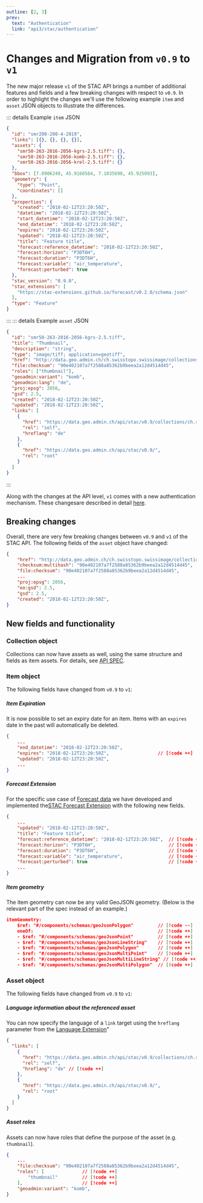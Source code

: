 ```yaml
---
outline: [2, 3]
prev:
  text: "Authentication"
  link: "api3/stac/authentication"
---
```


# Changes and Migration from `v0.9` to `v1`

The new major release `v1` of the STAC API brings a number of additional features and fields and a few breaking changes with respect to `v0.9`.
In order to highlight the changes we'll use the following example `item` and `asset` JSON objects to illustrate the differences.

::: details Example `item` JSON

```json
{
  "id": "smr200-200-4-2019",
  "links": [{}, {}, {}, {}],
  "assets": {
    "smr50-263-2016-2056-kgrs-2.5.tiff": {},
    "smr50-263-2016-2056-komb-2.5.tiff": {},
    "smr50-263-2016-2056-krel-2.5.tiff": {}
  },
  "bbox": [7.0906249, 45.9160584, 7.1035698, 45.925093],
  "geometry": {
    "type": "Point",
    "coordinates": []
  },
  "properties": {
    "created": "2018-02-12T23:20:50Z",
    "datetime": "2018-02-12T23:20:50Z",
    "start_datetime": "2018-02-12T23:20:50Z",
    "end_datetime": "2018-02-12T23:20:50Z",
    "expires": "2018-02-12T23:20:50Z",
    "updated": "2018-02-12T23:20:50Z",
    "title": "Feature title",
    "forecast:reference_datetime": "2018-02-12T23:20:50Z",
    "forecast:horizon": "P3DT6H",
    "forecast:duration": "P3DT6H",
    "forecast:variable": "air_temperature",
    "forecast:perturbed": true
  },
  "stac_version": "0.9.0",
  "stac_extensions": [
    "https://stac-extensions.github.io/forecast/v0.2.0/schema.json"
  ],
  "type": "Feature"
}
```

:::
::: details Example `asset` JSON

```json
{
  "id": "smr50-263-2016-2056-kgrs-2.5.tiff",
  "title": "Thumbnail",
  "description": "string",
  "type": "image/tiff; application=geotiff",
  "href": "http://data.geo.admin.ch/ch.swisstopo.swissimage/collections/cs/items/CS3-20160503_132130_04/thumb.png",
  "file:checksum": "90e402107a7f2588a85362b9beea2a12d4514d45",
  "roles": ["thumbnail"],
  "geoadmin:variant": "komb",
  "geoadmin:lang": "de",
  "proj:epsg": 2056,
  "gsd": 2.5,
  "created": "2018-02-12T23:20:50Z",
  "updated": "2018-02-12T23:20:50Z",
  "links": [
    {
      "href": "https://data.geo.admin.ch/api/stac/v0.9/collections/ch.swisstopo.pixelkarte-farbe-pk50.noscale/items/smr200-200-4-2019/assets/smr50-263-2016-2056-kgrs-2.5.tiff",
      "rel": "self",
      "hreflang": "de"
    },
    {
      "href": "https://data.geo.admin.ch/api/stac/v0.9/",
      "rel": "root"
    }
  ]
}
```

:::

Along with the changes at the API level, `v1` comes with a new authentication mechanism. These changesare described in detail [here](./authentication).

## Breaking changes

Overall, there are very few breaking changes between `v0.9` and `v1` of the STAC API.
The following fields of the `asset` object have changed:

```json
{
    "href": "http://data.geo.admin.ch/ch.swisstopo.swissimage/collections/cs/items/CS3-20160503_132130_04/thumb.png",
    "checksum:multihash": "90e402107a7f2588a85362b9beea2a12d4514d45",       // [!code --]
    "file:checksum": "90e402107a7f2588a85362b9beea2a12d4514d45",            // [!code ++]
    ...
    "proj:epsg": 2056,
    "eo:gsd": 2.5,                                                          // [!code --]
    "gsd": 2.5,                                                             // [!code ++]
    "created": "2018-02-12T23:20:50Z",
}
```

## New fields and functionality

### Collection object

Collections can now have assets as well, using the same structure and fields as item assets. For details, see
[API SPEC](https://data.geo.admin.ch/api/stac/static/spec/v1/apitransactional.html#tag/Data/operation/describeCollection).

### Item object

The following fields have changed from `v0.9` to `v1`:

##### Item Expiration

It is now possible to set an expiry date for an item. Items with an `expires` date
in the past will automatically be deleted.

```json
{
    ...
    "end_datetime": "2018-02-12T23:20:50Z",
    "expires": "2018-02-12T23:20:50Z",                  // [!code ++]
    "updated": "2018-02-12T23:20:50Z",
    ...
}
```

##### Forecast Extension

For the specific use case of [Forecast data](https://github.com/MeteoSwiss/opendata-forecast-data) we have developed and implemented the[STAC Forecast Extension](https://github.com/stac-extensions/forecast/pull/12) with the following new fields.

```json
{
    ...
    "updated": "2018-02-12T23:20:50Z",
    "title": "Feature title",
    "forecast:reference_datetime": "2018-02-12T23:20:50Z",  // [!code ++]
    "forecast:horizon": "P3DT6H",                           // [!code ++]
    "forecast:duration": "P3DT6H",                          // [!code ++]
    "forecast:variable": "air_temperature",                 // [!code ++]
    "forecast:perturbed": true                              // [!code ++]
    ...
}
```

##### Item geometry

The item geometry can now be any valid GeoJSON geometry. (Below is the relevant part of the spec instead of an example.)

```json
itemGeometry:
    $ref: "#/components/schemas/geoJsonPolygon"         // [!code --]
    oneOf:                                              // [!code ++]
    - $ref: "#/components/schemas/geoJsonPoint"         // [!code ++]
    - $ref: "#/components/schemas/geoJsonLineString"    // [!code ++]
    - $ref: "#/components/schemas/geoJsonPolygon"       // [!code ++]
    - $ref: "#/components/schemas/geoJsonMultiPoint"    // [!code ++]
    - $ref: "#/components/schemas/geoJsonMultiLineString" // [!code ++]
    - $ref: "#/components/schemas/geoJsonMultiPolygon"  // [!code ++]
```

### Asset object

The following fields have changed from `v0.9` to `v1`:

##### Language information about the referenced asset

You can now specify the language of a `link` target using the `hreflang` parameter from the [Language Extension](https://github.com/stac-extensions/language?tab=readme-ov-file#fields-for-links-and-assets)"

```json
{
  "links": [
    {
      "href": "https://data.geo.admin.ch/api/stac/v0.9/collections/ch.swisstopo.pixelkarte-farbe-pk50.noscale/items/smr200-200-4-2019/assets/smr50-263-2016-2056-kgrs-2.5.tiff",
      "rel": "self",
      "hreflang": "de" // [!code ++]
    },
    {
      "href": "https://data.geo.admin.ch/api/stac/v0.9/",
      "rel": "root"
    }
  ]
}
```

##### Asset roles

Assets can now have roles that define the purpose of the asset (e.g. `thumbnail`).

```json
{
    ...
    "file:checksum": "90e402107a7f2588a85362b9beea2a12d4514d45",
    "roles": [              // [!code ++]
        "thumbnail"         // [!code ++]
    ],                      // [!code ++]
    "geoadmin:variant": "komb",
}
```
